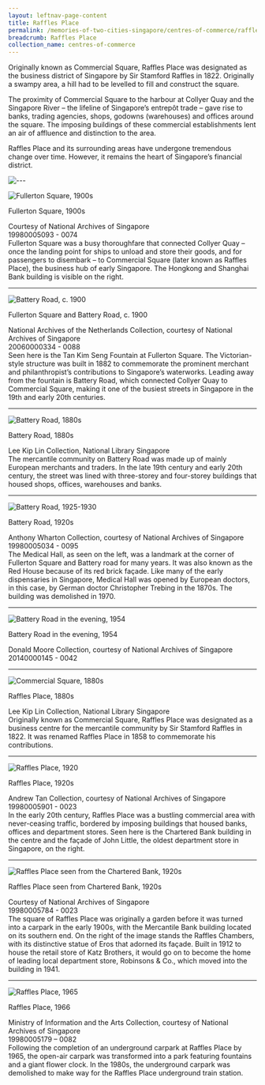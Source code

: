 ```yaml
---
layout: leftnav-page-content
title: Raffles Place
permalink: /memories-of-two-cities-singapore/centres-of-commerce/raffles-place/
breadcrumb: Raffles Place
collection_name: centres-of-commerce
---
```

Originally known as Commercial Square, Raffles Place was designated as the business district of Singapore by Sir Stamford Raffles in 1822. Originally a swampy area, a hill had to be levelled to fill and construct the square.

The proximity of Commercial Square to the harbour at Collyer Quay and the Singapore River – the lifeline of Singapore’s entrepôt trade – gave rise to banks, trading agencies, shops, godowns (warehouses) and offices around the square. The imposing buildings of these commercial establishments lent an air of affluence and distinction to the area.

Raffles Place and its surrounding areas have undergone tremendous change over time. However, it remains the heart of Singapore’s financial district.

<p></p>

![---](/images/partition.jpg)

![Fullerton Square, 1900s](/images/centres-of-commerce/Sub1-1-fullerton-square-cr.jpg)
<div class="custom-caption">
<div><p>Fullerton Square, 1900s</p></div>
<div>Courtesy of National Archives of Singapore</div>
<div>19980005093 - 0074</div>
</div>
Fullerton Square was a busy thoroughfare that connected Collyer Quay – once the landing point for ships to unload and store their goods, and for passengers to disembark – to Commercial Square (later known as Raffles Place), the business hub of early Singapore. The Hongkong and Shanghai Bank building is visible on the right.
<p></p>
<p></p>
<hr>

![Battery Road, c. 1900](/images/centres-of-commerce/Sub1-2-fullerton-square-and-battery-road-rz.jpg)
<div class="custom-caption">
<div><p>Fullerton Square and Battery Road, c. 1900</p></div>
<div>National Archives of the Netherlands Collection, courtesy of National Archives of Singapore</div>
<div>20060000334 - 0088</div>
</div>
Seen here is the Tan Kim Seng Fountain at Fullerton Square. The Victorian-style structure was built in 1882 to commemorate the prominent merchant and philanthropist’s contributions to Singapore’s waterworks. Leading away from the fountain is Battery Road, which connected Collyer Quay to Commercial Square, making it one of the busiest streets in Singapore in the 19th and early 20th centuries.
<p></p>
<p></p>
<hr>

![Battery Road, 1880s](/images/centres-of-commerce/Sub1-3-battery-road.jpg)
<div class="custom-caption">
<div><p>Battery Road, 1880s</p></div>
<div>Lee Kip Lin Collection, National Library Singapore</div>
</div>
The mercantile community on Battery Road was made up of mainly European merchants and traders. In the late 19th century and early 20th century, the street was lined with three-storey and four-storey buildings that housed shops, offices, warehouses and banks.
<p></p>
<p></p>
<hr>

![Battery Road, 1925-1930](/images/centres-of-commerce/Sub1-4-battery-road.jpg)
<div class="custom-caption">
<div><p>Battery Road, 1920s</p></div>
<div>Anthony Wharton Collection, courtesy of National Archives of Singapore </div>
<div>19980005034 - 0095</div>
</div>
The Medical Hall, as seen on the left, was a landmark at the corner of Fullerton Square and Battery road for many years. It was also known as the Red House because of its red brick façade. Like many of the early dispensaries in Singapore, Medical Hall was opened by
European doctors, in this case, by German doctor Christopher Trebing in the 1870s. The building was demolished in 1970.
<p></p>
<p></p>
<hr>

![Battery Road in the evening, 1954](/images/centres-of-commerce/Sub1-5-battery-road-in-the-evening.jpg)
<div class="custom-caption">
<div><p>Battery Road in the evening, 1954</p></div>
<div>Donald Moore Collection, courtesy of National Archives of Singapore</div>
<div>20140000145 - 0042</div>
</div> 
<p></p>
<p></p>
<hr>

![Commercial Square, 1880s](/images/centres-of-commerce/Sub1-6-raffles-place.jpg)
<div class="custom-caption">
<div><p>Raffles Place, 1880s</p></div>
<div>Lee Kip Lin Collection, National Library Singapore</div>
</div>
Originally known as Commercial Square, Raffles Place was designated as a business centre for the mercantile community by Sir Stamford Raffles in 1822. It was renamed Raffles Place in 1858 to commemorate his contributions.
<p></p>
<p></p>
<hr>

![Raffles Place, 1920](/images/centres-of-commerce/Sub1-7-raffles-place.jpg)
<div class="custom-caption">
<div><p>Raffles Place, 1920s</p></div>
<div>Andrew Tan Collection, courtesy of National Archives of Singapore</div>
<div>19980005901 - 0023</div>
</div>
In the early 20th century, Raffles Place was a bustling commercial area with never-ceasing traffic, bordered by imposing buildings that housed banks, offices and department stores. Seen here is the Chartered Bank building in the centre and the façade of John Little,
the oldest department store in Singapore, on the right.
<p></p>
<p></p>
<hr>

![Raffles Place seen from the Chartered Bank, 1920s](/images/centres-of-commerce/Sub1-8-raffles-place-seen-from-the-chartered-bank-cr.jpg)
<div class="custom-caption">
<div><p>Raffles Place seen from Chartered Bank, 1920s</p></div>
<div>Courtesy of National Archives of Singapore</div>
<div>19980005784 - 0023</div>
</div>
The square of Raffles Place was originally a garden before it was turned into a carpark in the early 1900s, with the Mercantile Bank building located on its southern end. On the right of the image stands the Raffles Chambers, with its distinctive statue of Eros that adorned its façade. Built in 1912 to house the retail store of Katz Brothers, it would go on to become the home of leading local department store, Robinsons &amp; Co., which moved into the building in 1941.  
<p></p>
<p></p>
<hr>

![Raffles Place, 1965](/images/centres-of-commerce/Sub1-9-raffles-place-rz.jpg)
<div class="custom-caption">
<div><p>Raffles Place, 1966</p></div>
<div>Ministry of Information and the Arts Collection, courtesy of National Archives of Singapore</div>
<div>19980005179 – 0082</div>
</div>
Following the completion of an underground carpark at Raffles Place by 1965, the open-air carpark was transformed into a park featuring fountains and a giant flower clock. In the 1980s, the underground carpark was demolished to make way for the Raffles Place underground train station.
<p></p>
<p></p>
